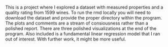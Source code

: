 This is a project where I explored a dataset with measured properties and a quality rating from 1599 wines. To run the rmd locally you will need to download the dataset and provide the proper directory within the program. The plots and comments are a stream of consiousness rather than a polished report. There are three polished visualizations at the end of the program. Also included is a fundamental linear regression model that I ran out of interest. With further work, it might be more useful. 
